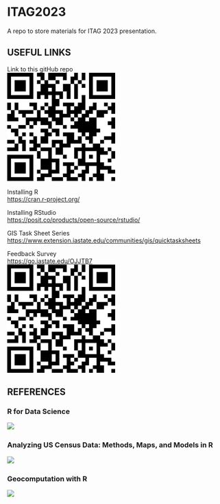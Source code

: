 # ITAG2023
A repo to store materials for ITAG 2023 presentation. 

USEFUL LINKS
------------------------------------------------------------------------------------
Link to this gitHub repo \
<img src="https://raw.githubusercontent.com/ISUEOGTP/ITAG2023/main/link_to_github_QR.png" width=50%>

Installing R \
https://cran.r-project.org/

Installing RStudio \
https://posit.co/products/open-source/rstudio/

GIS Task Sheet Series \
https://www.extension.iastate.edu/communities/gis/quicktasksheets

Feedback Survey \
https://go.iastate.edu/OJJTB7 \
<img src="https://raw.githubusercontent.com/ISUEOGTP/ITAG2023/main/feedback_survey_QR.png" width =50%>


REFERENCES
------------------------------------------------------------------------------------

### R for Data Science
<a href="https://r4ds.had.co.nz/">
<img src="https://d33wubrfki0l68.cloudfront.net/b88ef926a004b0fce72b2526b0b5c4413666a4cb/24a30/cover.png" width =300px>
</a>




### Analyzing US Census Data: Methods, Maps, and Models in R
<a href="https://walker-data.com/census-r/">
<img src="https://walker-data.com/census-r/img/book_cover.png" width =300px>
</a>



### Geocomputation with R 
<a href="https://r.geocompx.org/">
<img src="https://r.geocompx.org/images/cover.png" width =300px>
</a>

